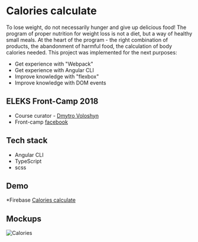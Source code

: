 # Calories calculate
To lose weight, do not necessarily hunger and give up delicious food! The program of proper nutrition for weight loss is not a diet, but a way of healthy small meals. At the heart of the program - the right combination of products, the abandonment of harmful food, the calculation of body calories needed. This project was implemented for the next purposes:
*	Get experience with "Webpack"
*	Get experience with Angular CLI
*	Improve knowledge with "flexbox"
*	Improve knowledge with DOM events

## ELEKS Front-Camp 2018
*	Course curator - [Dmytro Voloshyn](https://www.facebook.com/dmytro.voloshyn.9)
*	Front-camp [facebook](https://www.facebook.com/groups/270300106928894/)



## Tech stack
*	Angular CLI
*	TypeScript
*	scss


## Demo
*Firebase [Calories calculate](https://calories-c7494.firebaseapp.com/)

## Mockups
![Calories]()


